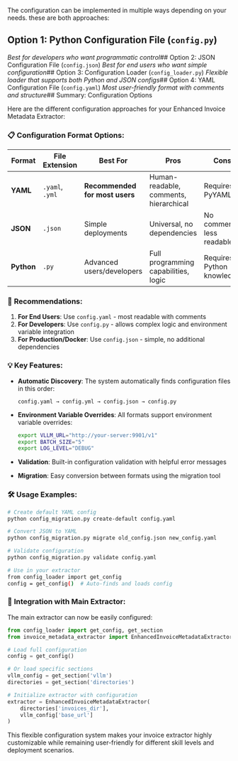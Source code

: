 The configuration can be implemented in multiple ways depending on your needs. these are  both approaches:

## Option 1: Python Configuration File (`config.py`) 
*Best for developers who want programmatic control*## Option 2: JSON Configuration File (`config.json`)
*Best for end users who want simple configuration*## Option 3: Configuration Loader (`config_loader.py`)
*Flexible loader that supports both Python and JSON configs*## Option 4: YAML Configuration File (`config.yaml`)
*Most user-friendly format with comments and structure*## Summary: Configuration Options

Here are the different configuration approaches for your Enhanced Invoice Metadata Extractor:

### 📋 **Configuration Format Options:**

| Format | File Extension | Best For | Pros | Cons |
|--------|----------------|----------|------|------|
| **YAML** | `.yaml`, `.yml` | **Recommended for most users** | Human-readable, comments, hierarchical | Requires PyYAML |
| **JSON** | `.json` | Simple deployments | Universal, no dependencies | No comments, less readable |
| **Python** | `.py` | Advanced users/developers | Full programming capabilities, logic | Requires Python knowledge |

### 🎯 **Recommendations:**

1. **For End Users**: Use `config.yaml` - most readable with comments
2. **For Developers**: Use `config.py` - allows complex logic and environment variable integration
3. **For Production/Docker**: Use `config.json` - simple, no additional dependencies

### 💡 **Key Features:**

- **Automatic Discovery**: The system automatically finds configuration files in this order:
  ```
  config.yaml → config.yml → config.json → config.py
  ```

- **Environment Variable Overrides**: All formats support environment variable overrides:
  ```bash
  export VLLM_URL="http://your-server:9901/v1"
  export BATCH_SIZE="5"
  export LOG_LEVEL="DEBUG"
  ```

- **Validation**: Built-in configuration validation with helpful error messages

- **Migration**: Easy conversion between formats using the migration tool

### 🛠 **Usage Examples:**

```bash
# Create default YAML config
python config_migration.py create-default config.yaml

# Convert JSON to YAML
python config_migration.py migrate old_config.json new_config.yaml

# Validate configuration
python config_migration.py validate config.yaml

# Use in your extractor
from config_loader import get_config
config = get_config()  # Auto-finds and loads config
```

### 🔧 **Integration with Main Extractor:**

The main extractor can now be easily configured:

```python
from config_loader import get_config, get_section
from invoice_metadata_extractor import EnhancedInvoiceMetadataExtractor

# Load full configuration
config = get_config()

# Or load specific sections
vllm_config = get_section('vllm')
directories = get_section('directories')

# Initialize extractor with configuration
extractor = EnhancedInvoiceMetadataExtractor(
    directories['invoices_dir'],
    vllm_config['base_url']
)
```

This flexible configuration system makes your invoice extractor highly customizable while remaining user-friendly for different skill levels and deployment scenarios.
